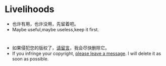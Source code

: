 # Livelihoods
* 也许有用，也许没用，先留着吧。
* Maybe useful,maybe useless,keep it first.

# 
* 如果侵犯您的版权了，[请留言](mailto:zpcoding<intraceting@outlook.com>)，我会尽快删除它。
* If you infringe your copyright, [please leave a message](mailto:zpcoding<intraceting@outlook.com>). I will delete it as soon as possible.
